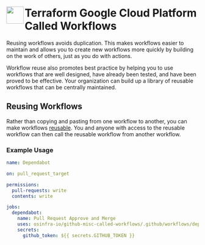 # <img align="left" width="45" height="45" src="https://user-images.githubusercontent.com/1610100/201473670-e0e6bdeb-742f-4be1-a47a-3506309620a3.png"> Terraform Google Cloud Platform Called Workflows

Reusing workflows avoids duplication. This makes workflows easier to maintain and allows you to create new workflows
more quickly by building on the work of others, just as you do with actions.

Workflow reuse also promotes best practice by helping you to use workflows that are well designed, have already been
tested, and have been proved to be effective. Your organization can build up a library of reusable workflows that can
be centrally maintained.

## Reusing Workflows

Rather than copying and pasting from one workflow to another, you can make workflows [reusable](https://docs.github.com/en/actions/learn-github-actions/reusing-workflows). You and anyone with access to the reusable workflow can then call the reusable workflow from another workflow.

### Example Usage

```yaml
name: Dependabot

on: pull_request_target

permissions:
  pull-requests: write
  contents: write

jobs:
  dependabot:
    name: Pull Request Approve and Merge
    uses: osinfra-io/github-misc-called-workflows/.github/workflows/dependabot.yml@v0.0.0
    secrets:
      github_token: ${{ secrets.GITHUB_TOKEN }}
```
